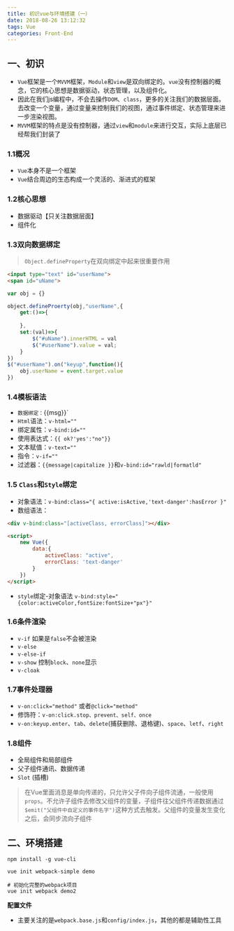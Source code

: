 ```yaml
---
title: 初识vue与环境搭建（一）
date: 2018-08-26 13:12:32
tags: Vue
categories: Front-End
---
```



## 一、初识

- `Vue`框架是一个`MVVM`框架，`Module`和`view`是双向绑定的。`vue`没有控制器的概念，它的核心思想是数据驱动，状态管理，以及组件化。
- 因此在我们js编程中，不会去操作`DOM`、`class`，更多的关注我们的数据层面。去改变一个变量，通过变量来控制我们的视图，通过事件绑定、状态管理来进一步渲染视图。
- `MVVM`框架的特点是没有控制器，通过`view`和`module`来进行交互，实际上底层已经帮我们封装了

### 1.1概况

- `Vue`本身不是一个框架
- `Vue`结合周边的生态构成一个灵活的、渐进式的框架

### 1.2核心思想

- 数据驱动【只关注数据层面】
- 组件化

### 1.3双向数据绑定

> `Object.defineProperty`在双向绑定中起来很重要作用


```html
<input type="text" id="userName">
<span id="uName">
```

```javascript
var obj = {}

object.defineProerty(obj,"userName",{
    get:()=>{
        
    },
    set:(val)=>{
        $("#uName").innerHTML = val
        $("#userName").value = val;
    }
})
$("#userName").on("keyup",function(){
    obj.userName = event.target.value
})
```


### 1.4模板语法

- `数据绑定：`{{msg}}`
- `Html`语法：`v-html=""`
- 绑定属性：`v-bind:id=""`
- 使用表达式：`{{ ok?'yes':"no"}}`
- 文本赋值：`v-text=""`
- 指令：`v-if=""`
- 过滤器：`{{message|capitalize }}`和`v-bind:id="rawld|formatld"`


### 1.5 `Class`和`Style`绑定

- 对象语法：`v-bind:class="{ active:isActive,'text-danger':hasError }"`
- 数组语法： 


```html
<div v-bind:class="[activeClass, errorClass]"></div>

<script>
    new Vue({
        data:{
            activeClass: "active",
            errorClass: 'text-danger'
        }   
    }) 
</script>
```

- `style`绑定-对象语法 `v-bind:style="{color:activeColor,fontSize:fontSize+"px"}"`

### 1.6条件渲染

- `v-if` 如果是`false`不会被渲染
- `v-else`
- `v-else-if`
- `v-show` 控制`block`、`none`显示
- `v-cloak`

### 1.7事件处理器

- `v-on:click="method"` 或者`@click="method"`
- 修饰符：`v-on:click.stop、prevent、self、once`
- `v-on:keyup.enter`、`tab`、`delete`(捕获删除、退格键)、`space`、`letf`、`right`

### 1.8组件

- 全局组件和局部组件
- 父子组件通讯、数据传递
- `Slot` (插槽)

> 在Vue里面消息是单向传递的，只允许父子件向子组件流通，一般使用`props`。不允许子组件去修改父组件的变量，子组件往父组件传递数据通过`$emit("父组件中自定义的事件名字")`这种方式去触发。父组件的变量发生变化之后，会同步流向子组件


## 二、环境搭建


```shell
npm install -g vue-cli

vue init webpack-simple demo

# 初始化完整的webpack项目
vue init webpack demo2 
```

**配置文件**

- 主要关注的是`webpack.base.js`和`config/index.js`，其他的都是辅助性工具

